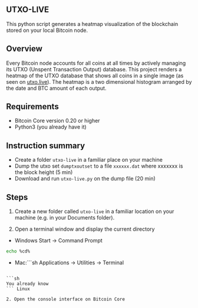 <!-- ABOUT THE PROJECT -->
## UTXO-LIVE

This python script generates a heatmap visualization of the blockchain stored on your local Bitcoin node. 

## Overview

Every Bitcoin node accounts for all coins at all times by actively managing its UTXO (Unspent Transaction Output) database.  This project renders a heatmap of the UTXO database that shows all coins in a single image (as seen on <a href=https://utxo.live/>utxo.live</a>). The heatmap is a two dimensional histogram arranged by the date and BTC amount of each output.

<!-- Requirements -->
## Requirements
* Bitcoin Core version 0.20 or higher
* Python3 (you already have it)


## Instruction summary
* Create a folder `utxo-live` in a familiar place on your machine
* Dump the utxo set `dumptxoutset` to a file `xxxxxx.dat` where xxxxxxx is the block height (5 min) 
* Download and run `utxo-live.py` on the dump file (20 min)

## Steps

1. Create a new folder called `utxo-live` in a familiar location on your machine (e.g. in your Documents folder).

2. Open a terminal window and display the current directory

  * Windows Start -> Command Prompt 
  ```sh
  echo %cd%
  ```
  
  * Mac:```sh
  Applications -> Utilities -> Terminal
  ```
  
  ```sh
  You already know
  ``` Linux

2. Open the console interface on Bitcoin Core


